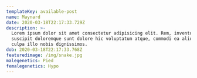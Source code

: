 ```yaml
---
templateKey: available-post
name: Maynard
date: 2020-03-18T22:17:33.729Z
description: >-
  Lorem ipsum dolor sit amet consectetur adipisicing elit. Rem, inventore
  suscipit doloremque sunt dolore hic voluptatum atque, commodi ea aliquam nulla
  culpa illo nobis dignissimos.
dob: 2020-03-18T22:17:33.768Z
featuredimage: /img/snake.jpg
malegenetics: Pied
femalegenetics: Hypo
---
```


